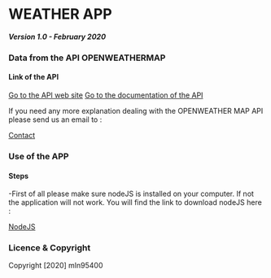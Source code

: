 # WEATHER APP

**_Version 1.0 - February 2020_**

### Data from the API OPENWEATHERMAP

#### Link of the API

[Go to the API web site](https://openweathermap.org/)
[Go to the documentation of the API](https://openweathermap.org/current)

If you need any more explanation dealing with the OPENWEATHER MAP API please send us an email to :

[Contact](mailto:lunde@adobe.com?subject=%20Help%20Hon%20Api)

### Use of the APP

#### Steps

-First of all please make sure nodeJS is installed on your computer. If not the application will not work. You will find the link to download nodeJS here :

[NodeJS](https://nodejs.org/en/download/)

### Licence & Copyright

Copyright [2020] mln95400
